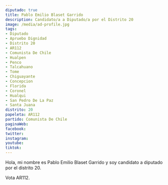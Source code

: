 ```yaml
---
diputado: true
title: Pablo Emilio Blaset Garrido
description: Candidato/a a Diputado/a por el Distrito 20
image: /media/ad-profile.jpg
tags:
- Diputado
- Apruebo Dignidad
- Distrito 20
- AR112
- Comunista De Chile
- Hualpen
- Penco
- Talcahuano
- Tome
- Chiguayante
- Concepcion
- Florida
- Coronel
- Hualqui
- San Pedro De La Paz
- Santa Juana
distrito: 20
papeleta: AR112
partido: Comunista De Chile
paginaWeb:
facebook:
twitter:
instagram:
youtube:
tiktok:
---
```

Hola, mi nombre es Pablo Emilio Blaset Garrido y soy candidato a diputado por el distrito 20.

Vota AR112.
